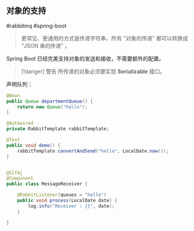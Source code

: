 ## 对象的支持

#rabbitmq #spring-boot

> 更常见、更通用的方式是传递字符串，所有 "对象的传递" 都可以转换成 "JSON 串的传递" 。


Spring Boot 已经完美支持对象的发送和接收，不需要额外的配置。

> [!danger] 警告
> 所传递的对象必须要实现 **Serializable** 接口。

声明队列：

```java
@Bean
public Queue departmentQueue() {
    return new Queue("hello");
}
```

```java
@Autowired
private RabbitTemplate rabbitTemplate;

@Test
public void demo() {
    rabbitTemplate.convertAndSend("hello", LocalDate.now());
}


@Slf4j
@Component
public class MessageReceiver {

    @RabbitListener(queues = "hello")
    public void process(LocalDate date) {
        log.info("Receiver : {}", date);
    }

}
```
